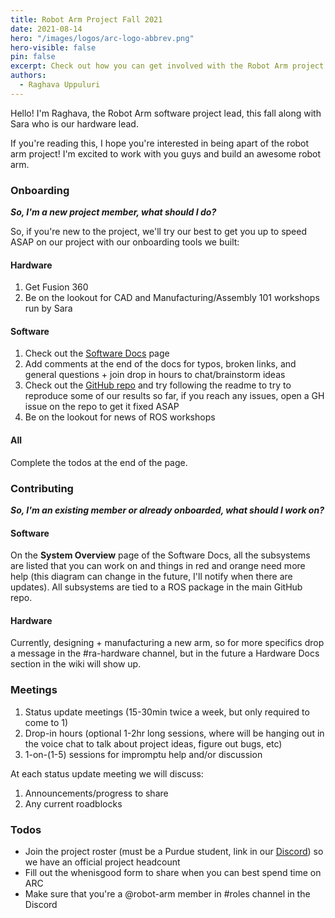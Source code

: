 ```yaml
---
title: Robot Arm Project Fall 2021 
date: 2021-08-14
hero: "/images/logos/arc-logo-abbrev.png"
hero-visible: false 
pin: false 
excerpt: Check out how you can get involved with the Robot Arm project in Fall 2021! 
authors:
  - Raghava Uppuluri
---
```


Hello! I'm Raghava, the Robot Arm software project lead, this fall along with Sara who is our hardware lead. 

If you're reading this, I hope you're interested in being apart of the robot arm project! I'm excited to work with you guys and build an awesome robot arm.

### Onboarding
***So, I'm a new project member, what should I do?***

So, if you're new to the project, we'll try our best to get you up to speed ASAP on our project with our onboarding tools we built:

#### Hardware
1. Get Fusion 360
2. Be on the lookout for CAD and Manufacturing/Assembly 101 workshops run by Sara

#### Software
1. Check out the [Software Docs](https://wiki.purduearc.com/wiki/robot-arm/software#how-to-use-this-if-youre-new) page 
2. Add comments at the end of the docs for typos, broken links, and general questions + join drop in hours to chat/brainstorm ideas 
3. Check out the [GitHub repo](https://github.com/purdue-arc/arc_robot_arm) and try following the readme to try to reproduce some of our results so far, if you reach any issues, open a GH issue on the repo to get it fixed ASAP
4. Be on the lookout for news of ROS workshops

#### All 
Complete the todos at the end of the page. 

### Contributing 
***So, I'm an existing member or already onboarded, what should I work on?***

#### Software
On the **System Overview** page of the Software Docs, all the subsystems are listed that you can work on and things in red and orange need more help (this diagram can change in the future, I'll notify when there are updates). All subsystems are tied to a ROS package in the main GitHub repo. 

#### Hardware
Currently, designing + manufacturing a new arm, so for more specifics drop a message in the #ra-hardware channel, but in the future a Hardware Docs section in the wiki will show up.

### Meetings
1. Status update meetings (15-30min twice a week, but only required to come to 1)
2. Drop-in hours (optional 1-2hr long sessions, where  will be hanging out in the voice chat to talk about project ideas, figure out bugs, etc)
3. 1-on-(1-5) sessions for impromptu help and/or discussion

At each status update meeting we will discuss:
1. Announcements/progress to share
2. Any current roadblocks

### Todos
- Join the project roster (must be a Purdue student, link in our [Discord](https://discord.com/invite/WJXnvJa8?utm_source=Discord%20Widget&utm_medium=Connect)) so we have an official project headcount
- Fill out the whenisgood form to share when you can best spend time on ARC 
- Make sure that you're a @robot-arm member in #roles channel in the Discord

